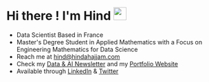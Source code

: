 
# Hi there ! I'm Hind <img src="https://raw.githubusercontent.com/MartinHeinz/MartinHeinz/master/wave.gif" width="30px">

<!-- ## 📖 About Me -->

- Data Scientist Based in France
-  Master's Degree Student in Applied Mathematics with a Focus on Engineering Mathematics for Data Science
- Reach me at <a href = "mailto: hind@hindahajjam.com/"> hind@hindahajjam.com </a>
- Check my <a href = "https://hindahajjam.substack.com/"> Data & AI Newsletter</a> and my <a href = "https://www.hindahajjam.com"> Portfolio Website </a> 
- Available through <a href = "https://www.linkedin.com/in/hindahajjam/">LinkedIn</a> & <a href = "https://twitter.com/hindahajjam">Twitter</a>


<!--  ## 📊 GitHub Stats

 <br/>
 <a href="http://hindahajjam.com/">
<img alt="Hind Ahajjam's Github Stats" src="https://github-readme-stats.vercel.app/api?username=hindahajjam&show_icons=true&count_private=true&theme=tokyonight&hide_border=true&bg_color=0D1117" /> </a>

<!-- [![Hind Ahajjam's github activity graph](https://github-readme-activity-graph.cyclic.app/graph?username=hindahajjam&theme=react-dark&hide_border=true)](https://github.com/hindahajjam/github-readme-activity-graph) -->
